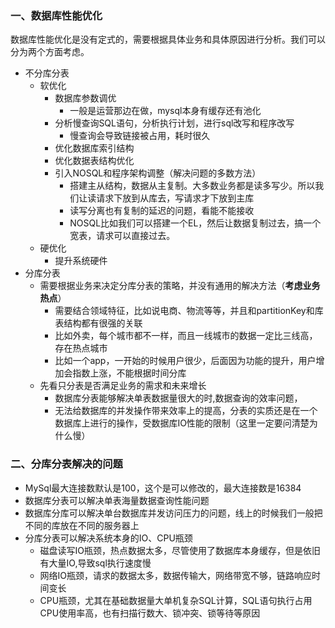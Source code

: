### 一、数据库性能优化

数据库性能优化是没有定式的，需要根据具体业务和具体原因进行分析。我们可以分为两个方面考虑。
- 不分库分表
  - 软优化
    - 数据库参数调优
      - 一般是运营那边在做，mysql本身有缓存还有池化
    * 分析慢查询SQL语句，分析执行计划，进行sql改写和程序改写
      * 慢查询会导致链接被占用，耗时很久
    * 优化数据库索引结构
    * 优化数据表结构优化
    * 引入NOSQL和程序架构调整（解决问题的多数方法）
      * 搭建主从结构，数据从主复制。大多数业务都是读多写少。所以我们让读请求下放到从库去，写请求才下放到主库
      * 读写分离也有复制的延迟的问题，看能不能接收
      * NOSQL比如我们可以搭建一个EL，然后让数据复制过去，搞一个宽表，请求可以直接过去。
  * 硬优化
    - 提升系统硬件
- 分库分表
  - 需要根据业务来决定分库分表的策略，并没有通用的解决方法（**考虑业务热点**）
    - 需要结合领域特征，比如说电商、物流等等，并且和partitionKey和库表结构都有很强的关联
    - 比如外卖，每个城市都不一样，而且一线城市的数据一定比三线高，存在热点城市
    - 比如一个app，一开始的时候用户很少，后面因为功能的提升，用户增加会指数上涨，不能根据时间分库
  - 先看只分表是否满足业务的需求和未来增长
    * 数据库分表能够解决单表数据量很大的时,数据查询的效率问题，
    * 无法给数据库的并发操作带来效率上的提高，分表的实质还是在一个数据库上进行的操作，受数据库IO性能的限制（这里一定要问清楚为什么慢）
  

### 二、分库分表解决的问题

- MySql最大连接数默认是100，这个是可以修改的，最大连接数是16384
- 数据库分表可以解决单表海量数据查询性能问题
- 数据库分库可以解决单台数据库并发访问压力的问题，线上的时候我们一般把不同的库放在不同的服务器上
- 分库分表可以解决系统本身的IO、CPU瓶颈
  - 磁盘读写IO瓶颈，热点数据太多，尽管使用了数据库本身缓存，但是依旧有大量IO,导致sql执行速度慢
  - 网络IO瓶颈，请求的数据太多，数据传输大，网络带宽不够，链路响应时间变长
  - CPU瓶颈，尤其在基础数据量大单机复杂SQL计算，SQL语句执行占用CPU使用率高，也有扫描行数大、锁冲突、锁等待等原因